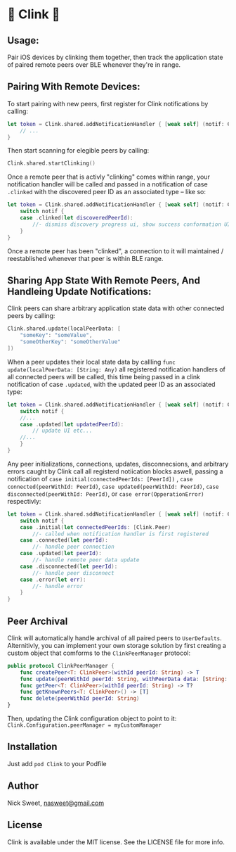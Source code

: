 # :beers: Clink :beers:

## Usage:
Pair iOS devices by clinking them together, then track the application state of paired remote peers over BLE whenever they're in range.

## Pairing With Remote Devices:
To start pairing with new peers, first register for Clink notifications by calling:

```swift
let token = Clink.shared.addNotificationHandler { [weak self] (notif: Clink.Notification) in
    // ...
}
```

Then start scanning for elegible peers by calling:

```swift
Clink.shared.startClinking()
```

Once a remote peer that is activly "clinking" comes within range, your notification handler will be called
and passed in a notification of case `.clinked` with the discovered peer ID as an associated type – like so:

```swift
let token = Clink.shared.addNotificationHandler { [weak self] (notif: Clink.Notification) in
    switch notif {
    case .clinked(let discoveredPeerId):
        //- dismiss discovery progress ui, show success conformation UI
    }
}
```

Once a remote peer has been "clinked",  a connection to it will maintained / reestablished whenever that peer is within BLE range.


## Sharing App State With Remote Peers, And Handleing Update Notifications:
Clink peers can share arbitrary application state data with other connected peers by calling:

```swift
Clink.shared.update(localPeerData: [
    "someKey": "someValue",
    "someOtherKey": "someOtherValue"
])
```

When a peer updates their local state data by callling `func update(localPeerData: [String: Any)` 
all registered notification handlers of all connected peers will be called, this time being passed in a clink
notification of case `.updated`, with the updated peer ID as an associated type:

```swift
let token = Clink.shared.addNotificationHandler { [weak self] (notif: Clink.Notification) in
    switch notif {
    //...
    case .updated(let updatedPeerId):
        // update UI etc...
    //...
    }
}
```

Any  peer initializations, connections, updates, disconnecsions, and arbitrary errors
caught by Clink call all registerd notiication blocks aswell,  passing a notification of
`case initial(connectedPeerIds: [PeerId])` ,
`case connected(peerWithId: PeerId)`,
`case updated(peerWithId: PeerId)`,
`case disconnected(peerWithId: PeerId)`,
or
`case error(OpperationError)`
respectivly:

```swift
let token = Clink.shared.sddNotificationHandler { [weak self] (notif: Clink.Notification) in
    switch notif {
    case .initial(let connectedPeerIds: [Clink.Peer)
        //- called when notification handler is first registered
    case .connected(let peerId):
        //- handle peer connection
    case .updated(let peerId):
        //- handle remote peer data update
    case .disconnected(let peerId):
        //- handle peer disconnect
    case .error(let err):
        //- handle error
    }
}
```

## Peer Archival
Clink will automatically handle archival of all paired peers to `UserDefaults`. Alternitivly, you can implement your
own storage solution by first creating a custom object that comforms to the `ClinkPeerManager` protocol:

```swift
public protocol ClinkPeerManager {
    func createPeer<T: ClinkPeer>(withId peerId: String) -> T
    func update(peerWithId peerId: String, withPeerData data: [String: Any])
    func getPeer<T: ClinkPeer>(withId peerId: String) -> T?
    func getKnownPeers<T: ClinkPeer>() -> [T]
    func delete(peerWithId peerId: String)
}
```

Then, updating the Clink configuration object to point to it: `Clink.Configuration.peerManager = myCustomManager`


## Installation

Just add `pod Clink` to your Podfile

## Author

Nick Sweet, nasweet@gmail.com

## License

Clink is available under the MIT license. See the LICENSE file for more info.
